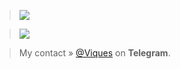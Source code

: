 > <img src="https://github-readme-stats.vercel.app/api?username=Viquess&show_icons=true&theme=vision-friendly-dark&count_private=true">

>
> <img src="https://github-readme-stats.vercel.app/api/top-langs/?username=Viquess&layout=compact&theme=vision-friendly-dark">

> My contact » [@Viques](https://t.me/Viques) on **Telegram**.


